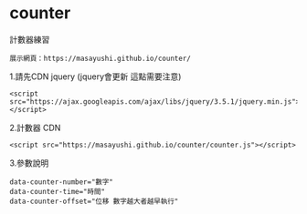 # counter
計數器練習

```
展示網頁：https://masayushi.github.io/counter/
```

1.請先CDN jquery (jquery會更新  這點需要注意)

```
<script src="https://ajax.googleapis.com/ajax/libs/jquery/3.5.1/jquery.min.js"></script>
```

2.計數器 CDN

```
<script src="https://masayushi.github.io/counter/counter.js"></script>
```

3.參數說明

```
data-counter-number="數字"
data-counter-time="時間"
data-counter-offset="位移 數字越大者越早執行"
```